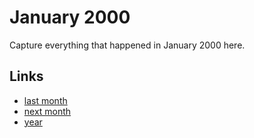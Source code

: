 # January 2000

Capture everything that happened in January 2000 here.

## Links
- [last month](calendar/months/1999-12.md)
- [next month](calendar/months/2000-02.md)
- [year](calendar/years/2000.md)